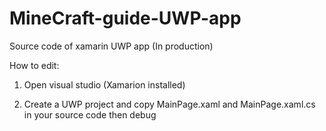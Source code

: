 # MineCraft-guide-UWP-app
Source code of xamarin UWP app (In production)

How to edit:

1. Open visual studio (Xamarion installed)

2. Create a UWP project and copy MainPage.xaml and MainPage.xaml.cs in your source code then debug
